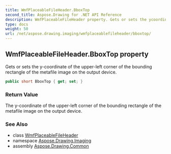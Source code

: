 ```yaml
---
title: WmfPlaceableFileHeader.BboxTop
second_title: Aspose.Drawing for .NET API Reference
description: WmfPlaceableFileHeader property. Gets or sets the ycoordinate of the upperleft corner of the bounding rectangle of the metafile image on the output device
type: docs
weight: 50
url: /net/aspose.drawing.imaging/wmfplaceablefileheader/bboxtop/
---
```

## WmfPlaceableFileHeader.BboxTop property

Gets or sets the y-coordinate of the upper-left corner of the bounding rectangle of the metafile image on the output device.

```csharp
public short BboxTop { get; set; }
```

### Return Value

The y-coordinate of the upper-left corner of the bounding rectangle of the metafile image on the output device.

### See Also

* class [WmfPlaceableFileHeader](../)
* namespace [Aspose.Drawing.Imaging](../../wmfplaceablefileheader/)
* assembly [Aspose.Drawing.Common](../../../)


